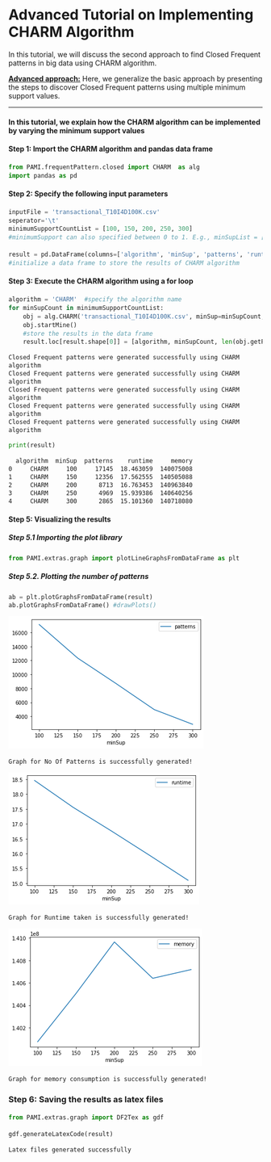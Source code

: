 # Advanced Tutorial on Implementing CHARM Algorithm

In this tutorial, we will discuss the second approach to find Closed Frequent patterns in big data using CHARM algorithm.



[__Advanced approach:__](#advApproach) Here, we generalize the basic approach by presenting the steps to discover Closed Frequent patterns using multiple minimum support values.

***

#### In this tutorial, we explain how the CHARM algorithm  can be implemented by varying the minimum support values

#### Step 1: Import the CHARM algorithm and pandas data frame


```python
from PAMI.frequentPattern.closed import CHARM  as alg
import pandas as pd
```

#### Step 2: Specify the following input parameters


```python
inputFile = 'transactional_T10I4D100K.csv'
seperator='\t'
minimumSupportCountList = [100, 150, 200, 250, 300] 
#minimumSupport can also specified between 0 to 1. E.g., minSupList = [0.005, 0.006, 0.007, 0.008, 0.009]

result = pd.DataFrame(columns=['algorithm', 'minSup', 'patterns', 'runtime', 'memory']) 
#initialize a data frame to store the results of CHARM algorithm
```

#### Step 3: Execute the CHARM algorithm using a for loop


```python
algorithm = 'CHARM'  #specify the algorithm name
for minSupCount in minimumSupportCountList:
    obj = alg.CHARM('transactional_T10I4D100K.csv', minSup=minSupCount, sep=seperator)
    obj.startMine()
    #store the results in the data frame
    result.loc[result.shape[0]] = [algorithm, minSupCount, len(obj.getPatterns()), obj.getRuntime(), obj.getMemoryRSS()]

```

    Closed Frequent patterns were generated successfully using CHARM algorithm
    Closed Frequent patterns were generated successfully using CHARM algorithm
    Closed Frequent patterns were generated successfully using CHARM algorithm
    Closed Frequent patterns were generated successfully using CHARM algorithm
    Closed Frequent patterns were generated successfully using CHARM algorithm



```python
print(result)
```

      algorithm  minSup  patterns    runtime     memory
    0     CHARM     100     17145  18.463059  140075008
    1     CHARM     150     12356  17.562555  140505088
    2     CHARM     200      8713  16.763453  140963840
    3     CHARM     250      4969  15.939386  140640256
    4     CHARM     300      2865  15.101360  140718080


#### Step 5: Visualizing the results

##### Step 5.1 Importing the plot library


```python
from PAMI.extras.graph import plotLineGraphsFromDataFrame as plt
```

##### Step 5.2. Plotting the number of patterns


```python
ab = plt.plotGraphsFromDataFrame(result)
ab.plotGraphsFromDataFrame() #drawPlots()
```


    
![png](output_15_0.png)
    


    Graph for No Of Patterns is successfully generated!



    
![png](output_15_2.png)
    


    Graph for Runtime taken is successfully generated!



    
![png](output_15_4.png)
    


    Graph for memory consumption is successfully generated!


### Step 6: Saving the results as latex files

```python
from PAMI.extras.graph import DF2Tex as gdf

gdf.generateLatexCode(result)
```

    Latex files generated successfully



```python

```
